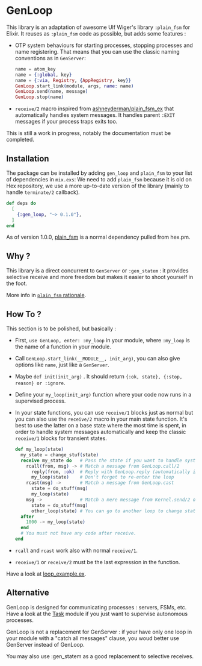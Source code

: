 # GenLoop



This library is an adaptation of awesome Ulf Wiger's library `:plain_fsm` for
Elixir. It reuses as `:plain_fsm` code as possible, but adds some features :

- OTP system behaviours for starting processes, stopping processes and name
  registering. That means that you can use the classic naming conventions as in
  `GenServer`:
  ```elixir
  name = atom_key
  name = {:global, key}
  name = {:via, Registry, {AppRegistry, key}}
  GenLoop.start_link(module, args, name: name)
  GenLoop.send(name, message)
  GenLoop.stop(name)
  ```
- `receive/2` macro inspired from
  [ashneyderman/plain_fsm_ex](https://github.com/ashneyderman/plain_fsm_ex) that
  automatically handles system messages. It handles parent `:EXIT` messages if
  your process traps exits too.

This is still a work in progress, notably the documentation must be completed.

## Installation

The package can be installed by adding `gen_loop` and `plain_fsm` to your list
of dependencies in `mix.exs`: We need to add `plain_fsm` because it is old on
Hex repository, we use a more up-to-date version of the library (mainly to
handle `terminate/2` callback).

```elixir
def deps do
  [
    {:gen_loop, "~> 0.1.0"},
  ]
end
```

As of version 1.0.0, [plain_fsm](https://hex.pm/packages/plain_fsm) is
a normal dependency pulled from hex.pm.

## Why ?

This library is a direct concurrent to `GenServer` or `:gen_statem` : it provides
selective receive and more freedom but makes it easier to shoot yourself in the
foot.

More info in [`plain_fsm` rationale](https://github.com/uwiger/plain_fsm/blob/master/doc/plain_fsm.md).

## How To ?

This section is to be polished, but basically :

- First, `use GenLoop, enter: :my_loop` in your module, where `:my_loop` is the
  name of a function in your module.
- Call `GenLoop.start_link(__MODULE__, init_arg)`, you can also give options like
  `name`, just like a `GenServer`.
- Maybe `def init(init_arg)` . It should return `{:ok, state}, {:stop, reason} or :ignore`.
- Define your `my_loop(init_arg)` function where your code now runs in a
  supervised process.
- In your state functions, you can use `receive/1` blocks just as normal
  but you can also use the `receive/2` macro in your main state function.
  It's best to use the latter on a base state where the most time is spent,
  in order to handle system messages automatically and keep the classic
  `receive/1` blocks for transient states.

  ```elixir
  def my_loop(state)
    my_state = change_stuf(state)
    receive my_state do   # Pass the state if you want to handle system messages
      rcall(from, msg) -> # Match a message from GenLoop.call/2
        reply(from, :ok)  # Reply with GenLoop.reply (automatically imported)
        my_loop(state)    # Don't forget to re-enter the loop
      rcast(msg) ->       # Match a message from GenLoop.cast
        state = do_stuff(msg)
        my_loop(state)
      msg ->              # Match a mere message from Kernel.send/2 or GenLoop.send/2
        state = do_stuff(msg)
        other_loop(state) # You can go to another loop to change state
    after
      1000 -> my_loop(state)
    end
    # You must not have any code after receive.
  end
  ```
- `rcall` and `rcast` work also with normal `receive/1`.
- `receive/1` or `receive/2` must be the last expression in the function. 


Have a look at [loop_example.ex](https://github.com/niahoo/gen_loop/blob/master/lib/loop_example.ex).

## Alternative

GenLoop is designed for communicating processes : servers, FSMs, etc. Have a
look at the [Task](https://hexdocs.pm/elixir/Task.html) module if you just want
to supervise autonomous processes.

GenLoop is not a replacement for GenServer : if your have only one loop in your
module with a "catch all messages" clause, you woud better use GenServer
instead of GenLoop.

You may also use :gen_statem as a good replacement to selective receives.
